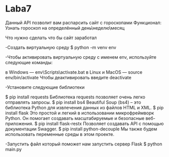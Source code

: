 # Laba7
Данный API позволит вам распарсить сайт с гороскопами
Функционал: Узнать гороскоп на определённый день\неделю\месяц

Что нужно сделать что бы сайт заработал

-Создать виртуальную среду
  $ python -m venv env

-Чтобы активировать виртуальную среду с именем env, используйте следующие команды:

 в Windows — env\Scripts\activate.bat
 в Linux и MacOS — source env/bin/activate
 Чтобы деактивировать введите deactivate

-Установите следующие библиотеки

 $ pip install requests Библиотека requests позволяет очень легко отправлять запросы.
 $ pip install bs4 Beautiful Soup (bs4) – это библиотека Python для извлечения данных из файлов HTML и XML.
 $ pip install flask Это простой и легкий в использовании микрофреймворк Python. Он помогает создавать масштабируемые и безопасные веб-приложения.
 $ pip install flask-restx Позволяет создавать API с помощью документации Swagger.
 $ pip install python-decouple Мы также будем использовать переменные среды в этом проекте.

-Запустить файл который поможет нам запустить сервер Flask
 $ python main.py   

